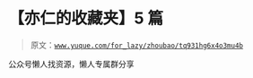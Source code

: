 # 【亦仁的收藏夹】5 篇

> 原文：[`www.yuque.com/for_lazy/zhoubao/tq931hg6x4o3mu4b`](https://www.yuque.com/for_lazy/zhoubao/tq931hg6x4o3mu4b)

公众号懒人找资源，懒人专属群分享
